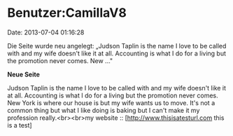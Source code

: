Benutzer:CamillaV8
==================

Date: 2013-07-04 01:16:28

Die Seite wurde neu angelegt: „Judson Taplin is the name I love to be
called with and my wife doesn\'t like it at all. Accounting is what I do
for a living but the promotion never comes. New ..."

**Neue Seite**

<div>

Judson Taplin is the name I love to be called with and my wife doesn\'t
like it at all. Accounting is what I do for a living but the promotion
never comes. New York is where our house is but my wife wants us to
move. It\'s not a common thing but what I like doing is baking but I
can\'t make it my profession really.\<br\>\<br\>my website ::
\[http://www.thisisatesturl.com this is a test\]

</div>
